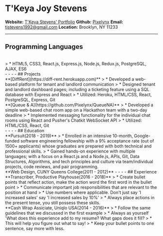 # T'Keya Joy Stevens
**Website:** [T'Keya Stevens' Portfolio](https://tjstevens.info)
**Github:** [Pixelynx](https://github.com/Pixelynx)
**Email:** [tjstevens1992@gmail.com](mailto:tjstevens1992@gmail.com)
**Location:** Brooklyn, NY 11233
<br />
- - - -
## Programming Languages
<br />
> * HTML5, CSS3, React.js, Express.js, Node.js, Redux.js, PostgreSQL, AJAX, ES6 
<br />
- - - -
## Projects
<br />
**[DiffRent](https://diff-rent.herokuapp.com)**                                
> * Developed a web-based platform for tenant and landlord communication 
> * Designed tenant and landlord dashboard pages; including a ticketing feature using a SQL database with Express and React
> * Utilized: Heroku, HTML/CSS, React, PostgreSQL, Express, Git
<br />
**[Queue & A](https://github.com/Pixelynx/QueueNA)**                                
> * Developed a simple web-based chat room app on a Hackathon team with a two-day deadline 
> * Implemented messaging functionality for the individual chat rooms using React and Pusher's Chatkit WebSocket API 
> * Utilized: HTML/CSS, React, Git
<br />
- - - -
## Education
<br />
**Pursuit(2018 - 2019)**                                
> * Enrolled in an intensive 10-month, Google-funded software engineering fellowship with a 9% acceptance rate (out of 1500+ applicants) whose graduates are prepared with both technical and professional skills.
> * Gained hands-on experience with multiple languages; with a focus on a React.js and a Node.js, APIs, Git, Data Structures, Algorithms, and tech principles and culture via team/individual projects, code reviews, and pair programming.
<br />
**Web Design, CUNY Queens College(2011 - 2012)**   
- - - -
## Experience
<br />
**Transcriber, Productive Playhouse(2016 - 2018)**              
> * Create bullet points that reflect action, make the action word the first word in the bullet point
> * Communicate important job responsibilities that are relevant to the position at hand
> * Use numbers where applicable. Don't just say 'I increased sales' say 'I increased sales by 10%'
> * Always place actions in the present tense, you still possess these skills.
<br />
**Cash Wrap Assiciate, Uniqlo USA(2014 - 2016)**       
> * Follow the same guidelines that we discussed in the first example
> * Always as yourself 'What does this experience add to my resume? What gaps does it fill?
> * This will help you figure out what to say!
> * Keep your bullet points to one sentence, say more with less.

